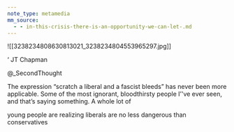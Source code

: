 ```yaml
---
note_type: metamedia
mm_source:
  - - in-this-crisis-there-is-an-opportunity-we-can-let-.md
---
```


![[3238234808630813021_3238234804553965297.jpg]]

‘ JT Chapman

@_SecondThought

The expression “scratch a liberal and a
fascist bleeds” has never been more
applicable. Some of the most ignorant,
bloodthirsty people I’'ve ever seen, and
that’s saying something. A whole lot of

young people are realizing liberals are no
less dangerous than conservatives

